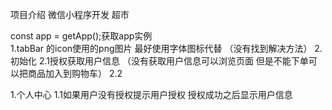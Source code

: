 项目介绍
	微信小程序开发 超市


const app = getApp();获取app实例	
1.tabBar 的icon使用的png图片 最好使用字体图标代替 （没有找到解决方法）
2.初始化 
  2.1授权获取用户信息 （没有获取用户信息可以浏览页面 但是不能下单可以把商品加入到购物车）
  2.2

1.个人中心
1.1如果用户没有授权提示用户授权 授权成功之后显示用户信息

